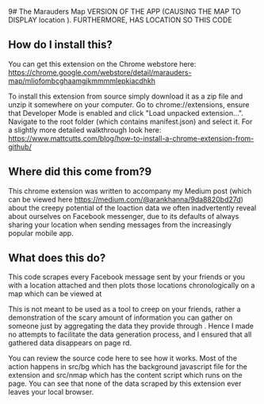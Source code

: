 9# The Marauders Map  VERSION OF THE APP (CAUSING THE MAP TO  DISPLAY location ). FURTHERMORE,  HAS  LOCATION   SO THIS CODE 

## How do I install this?
You can get this extension on the Chrome webstore here: https://chrome.google.com/webstore/detail/marauders-map/mliofombcghaamgjkmmmmlepkiacdhkh

To install this extension from source simply download it as a zip file and unzip it somewhere on your computer. Go to chrome://extensions, ensure that Developer Mode is enabled and click "Load unpacked extension...". 
Navigate to the root folder (which contains manifest.json) and select it. 
For a slightly more detailed walkthrough look here: https://www.mattcutts.com/blog/how-to-install-a-chrome-extension-from-github/

## Where did this come from?9
This chrome extension was written to accompany my Medium post (which can be viewed here https://medium.com/@arankhanna/9da8820bd27d) about the creepy potential of the 
loaction data we often inadvertently reveal about ourselves on Facebook messenger, due to its defaults of always sharing your 
location when sending messages from the increasingly popular mobile app. 

## What does this do?
This code scrapes every Facebook message sent by your friends or you with a location attached and then plots those locations chronologically on a map which can be viewed at 

This is not meant to be used as a tool to creep on your friends, rather a demonstration of the scary amount of information you can gather on someone just by aggregating the data they provide through . Hence I made no attempts to facilitate the data generation process, and I ensured that all gathered data disappears on page rd.

You can review the source code here to see how it works. Most of the action happens in src/bg which has the background javascript file for the extension and src/nmap which has the content script which runs on the  page. 
You can see that none of the data scraped by this extension ever leaves your local browser.
